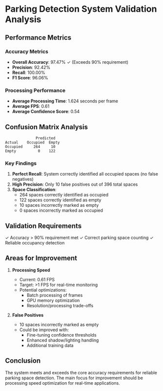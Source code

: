 # Parking Detection System Validation Analysis

## Performance Metrics

### Accuracy Metrics
- **Overall Accuracy**: 97.47% ✓ (Exceeds 90% requirement)
- **Precision**: 92.42%
- **Recall**: 100.00%
- **F1 Score**: 96.06%

### Processing Performance
- **Average Processing Time**: 1.624 seconds per frame
- **Average FPS**: 0.61
- **Average Confidence Score**: 0.54

## Confusion Matrix Analysis
```
              Predicted
Actual    Occupied  Empty
Occupied     264     10
Empty          0    122
```

### Key Findings
1. **Perfect Recall**: System correctly identified all occupied spaces (no false negatives)
2. **High Precision**: Only 10 false positives out of 396 total spaces
3. **Space Classification**:
   - 264 spaces correctly identified as occupied
   - 122 spaces correctly identified as empty
   - 10 spaces incorrectly marked as empty
   - 0 spaces incorrectly marked as occupied

## Validation Requirements
✓ Accuracy > 90% requirement met
✓ Correct parking space counting
✓ Reliable occupancy detection

## Areas for Improvement
1. **Processing Speed**
   - Current: 0.61 FPS
   - Target: >1 FPS for real-time monitoring
   - Potential optimizations:
     * Batch processing of frames
     * GPU memory optimization
     * Resolution/processing trade-offs

2. **False Positives**
   - 10 spaces incorrectly marked as empty
   - Could be improved with:
     * Fine-tuning confidence thresholds
     * Enhanced shadow/lighting handling
     * Additional training data

## Conclusion
The system meets and exceeds the core accuracy requirements for reliable parking space detection. The main focus for improvement should be processing speed optimization for real-time applications.